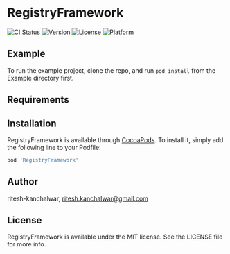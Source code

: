 # RegistryFramework

[![CI Status](https://img.shields.io/travis/ritesh-kanchalwar/RegistryFramework.svg?style=flat)](https://travis-ci.org/ritesh-kanchalwar/RegistryFramework)
[![Version](https://img.shields.io/cocoapods/v/RegistryFramework.svg?style=flat)](https://cocoapods.org/pods/RegistryFramework)
[![License](https://img.shields.io/cocoapods/l/RegistryFramework.svg?style=flat)](https://cocoapods.org/pods/RegistryFramework)
[![Platform](https://img.shields.io/cocoapods/p/RegistryFramework.svg?style=flat)](https://cocoapods.org/pods/RegistryFramework)

## Example

To run the example project, clone the repo, and run `pod install` from the Example directory first.

## Requirements

## Installation

RegistryFramework is available through [CocoaPods](https://cocoapods.org). To install
it, simply add the following line to your Podfile:

```ruby
pod 'RegistryFramework'
```

## Author

ritesh-kanchalwar, ritesh.kanchalwar@gmail.com

## License

RegistryFramework is available under the MIT license. See the LICENSE file for more info.
